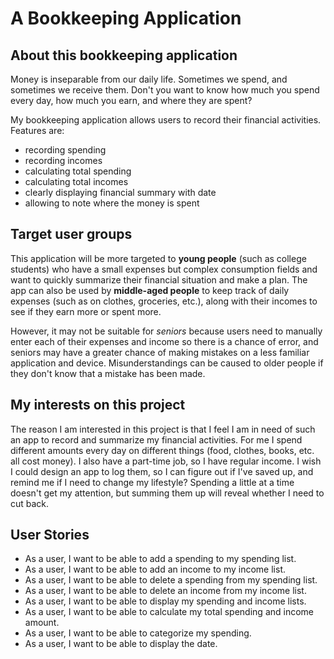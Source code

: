 # A Bookkeeping Application

## About this bookkeeping application

Money is inseparable from our daily life. Sometimes we spend, and sometimes we receive them.
Don't you want to know how much you spend every day, how much you earn, and where they are spent?

My bookkeeping application allows users to record their financial activities.
Features are:
- recording spending
- recording incomes
- calculating total spending
- calculating total incomes
- clearly displaying financial summary with date
- allowing to note where the money is spent

## Target user groups
This application will be more targeted to **young people** (such as college students) who have a small expenses but 
complex consumption fields and want to quickly summarize their financial 
situation and make a plan. The app can also be used by **middle-aged people** to keep track of daily expenses
(such as on clothes, groceries, etc.), along with their incomes to see if they earn more
or spent more.

However, it may not be suitable for *seniors* because users need to manually enter each of their expenses
and income so there is a chance of error, and seniors may have a greater chance of making mistakes on a less 
familiar application and device. Misunderstandings can be caused to older people if they don't know that a
mistake has been made.

## My interests on this project

The reason I am interested in this project is that I feel I am in need of such an app to record and summarize 
my financial activities. For me I spend different amounts every day on different things (food, clothes, books, etc. 
all cost money). I also have a part-time job, so I have regular income. I wish I could design an app to log them, so 
I can figure out if I've saved up, and remind me if I need to change my lifestyle? Spending a little at a time doesn't 
get my attention, but summing them up will reveal whether I need to cut back.

## User Stories
- As a user, I want to be able to add a spending to my spending list.
- As a user, I want to be able to add an income to my income list.
- As a user, I want to be able to delete a spending from my spending list.
- As a user, I want to be able to delete an income from my income list.
- As a user, I want to be able to display my spending and income lists.
- As a user, I want to be able to calculate my total spending and income amount.
- As a user, I want to be able to categorize my spending.
- As a user, I want to be able to display the date.
 